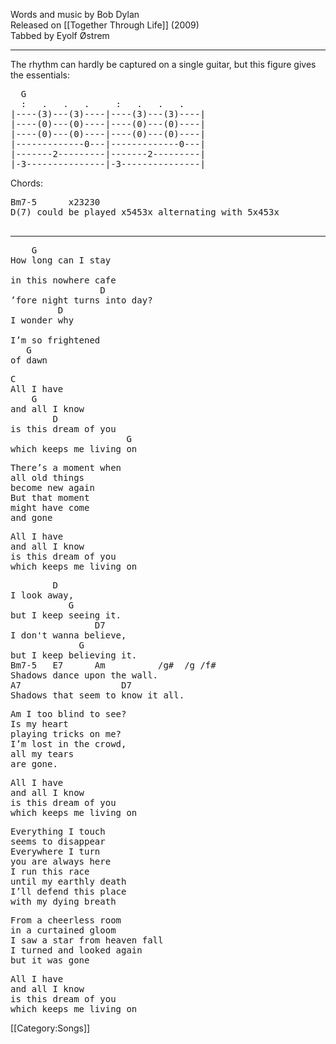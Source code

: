 Words and music by Bob Dylan<br>
Released on [[Together Through Life]] (2009)<br>
Tabbed by Eyolf Østrem

----

The rhythm can hardly be captured on a single guitar, but this figure gives
the essentials:
<pre class="tab">
  G
  :   .   .   .     :   .   .   .
|----(3)---(3)----|----(3)---(3)----|
|----(0)---(0)----|----(0)---(0)----|
|----(0)---(0)----|----(0)---(0)----|
|-------------0---|-------------0---|
|-------2---------|-------2---------|
|-3---------------|-3---------------|
</pre>

Chords:

<pre class="chords">
Bm7-5      x23230
D(7) could be played x5453x alternating with 5x453x

</pre>

----
<pre class="verse">
    G
How long can I stay

in this nowhere cafe
                 D
’fore night turns into day?
         D
I wonder why

I’m so frightened
   G
of dawn
</pre>

<pre class="refrain">
C
All I have
    G
and all I know
        D
is this dream of you
                      G
which keeps me living on
</pre>

<pre class="verse">
There’s a moment when
all old things
become new again
But that moment
might have come
and gone
</pre>

<pre class="refrain">
All I have
and all I know
is this dream of you
which keeps me living on
</pre>

<pre class="bridge2">
        D
I look away,
           G
but I keep seeing it.
                D7
I don't wanna believe,
             G
but I keep believing it.
Bm7-5   E7      Am          /g#  /g /f#
Shadows dance upon the wall.
A7                   D7
Shadows that seem to know it all.
</pre>

<pre class="verse">
Am I too blind to see?
Is my heart
playing tricks on me?
I’m lost in the crowd,
all my tears
are gone.
</pre>

<pre class="refrain">
All I have
and all I know
is this dream of you
which keeps me living on
</pre>

<pre class="bridge2">
Everything I touch
seems to disappear
Everywhere I turn
you are always here
I run this race
until my earthly death
I’ll defend this place
with my dying breath
</pre>

<pre class="verse">
From a cheerless room
in a curtained gloom
I saw a star from heaven fall
I turned and looked again
but it was gone
</pre>

<pre class="refrain">
All I have
and all I know
is this dream of you
which keeps me living on
</pre>

[[Category:Songs]]